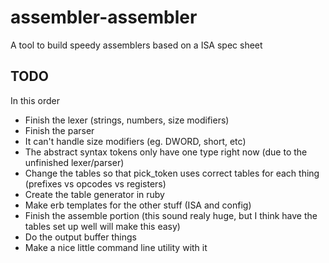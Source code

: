 assembler-assembler
===================

A tool to build speedy assemblers based on a ISA spec sheet


TODO
----

In this order

 * Finish the lexer (strings, numbers, size modifiers)
 * Finish the parser
 * It can't handle size modifiers (eg. DWORD, short, etc)
 * The abstract syntax tokens only have one type right now (due to the unfinished lexer/parser)
 * Change the tables so that pick_token uses correct tables for each thing (prefixes vs opcodes vs registers)
 * Create the table generator in ruby
 * Make erb templates for the other stuff (ISA and config)
 * Finish the assemble portion (this sound realy huge, but I think have the tables set up well will make this easy)
 * Do the output buffer things
 * Make a nice little command line utility with it 


